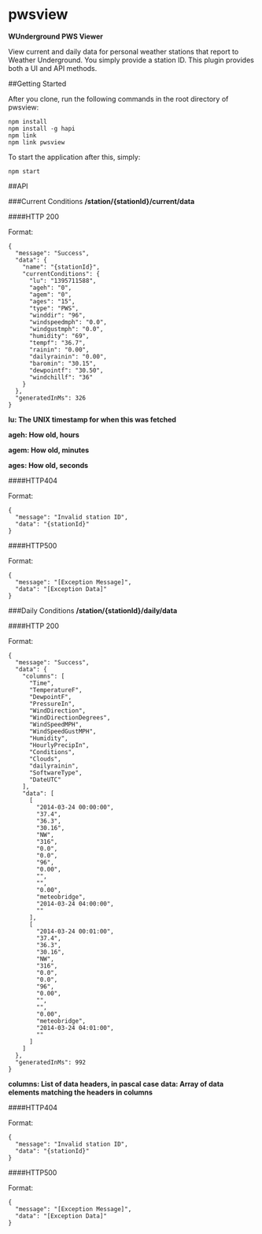 pwsview
=======

**WUnderground PWS Viewer**

View current and daily data for personal weather stations that report
to Weather Underground. You simply provide a station ID. This plugin 
provides both a UI and API methods.

##Getting Started

After you clone, run the following commands in the root directory of pwsview:

    npm install
    npm install -g hapi
    npm link
    npm link pwsview

To start the application after this, simply:

	npm start

##API

###Current Conditions **/station/{stationId}/current/data**

####HTTP 200

Format:

    {
      "message": "Success",
      "data": {
        "name": "{stationId}",
        "currentConditions": {
          "lu": "1395711588",
          "ageh": "0",
          "agem": "0",
          "ages": "15",
          "type": "PWS",
          "winddir": "96",
          "windspeedmph": "0.0",
          "windgustmph": "0.0",
          "humidity": "69",
          "tempf": "36.7",
          "rainin": "0.00",
          "dailyrainin": "0.00",
          "baromin": "30.15",
          "dewpointf": "30.50",
          "windchillf": "36"
        }
      },
      "generatedInMs": 326
    }

**lu: The UNIX timestamp for when this was fetched**

**ageh: How old, hours**

**agem: How old, minutes**

**ages: How old, seconds**

####HTTP404

Format:

    {
      "message": "Invalid station ID",
      "data": "{stationId}"
    }

####HTTP500

Format:

    {
      "message": "[Exception Message]",
      "data": "[Exception Data]"
    }

###Daily Conditions **/station/{stationId}/daily/data**

####HTTP 200

Format:

    {
      "message": "Success",
      "data": {
        "columns": [
          "Time",
          "TemperatureF",
          "DewpointF",
          "PressureIn",
          "WindDirection",
          "WindDirectionDegrees",
          "WindSpeedMPH",
          "WindSpeedGustMPH",
          "Humidity",
          "HourlyPrecipIn",
          "Conditions",
          "Clouds",
          "dailyrainin",
          "SoftwareType",
          "DateUTC"
        ],
        "data": [
          [
            "2014-03-24 00:00:00",
            "37.4",
            "36.3",
            "30.16",
            "NW",
            "316",
            "0.0",
            "0.0",
            "96",
            "0.00",
            "",
            "",
            "0.00",
            "meteobridge",
            "2014-03-24 04:00:00",
            ""
          ],
          [
            "2014-03-24 00:01:00",
            "37.4",
            "36.3",
            "30.16",
            "NW",
            "316",
            "0.0",
            "0.0",
            "96",
            "0.00",
            "",
            "",
            "0.00",
            "meteobridge",
            "2014-03-24 04:01:00",
            ""
          ]
        ]
      },
      "generatedInMs": 992
    }

**columns: List of data headers, in pascal case**
**data: Array of data elements matching the headers in columns**

####HTTP404

Format:

    {
      "message": "Invalid station ID",
      "data": "{stationId}"
    }

####HTTP500

Format:

    {
      "message": "[Exception Message]",
      "data": "[Exception Data]"
    }